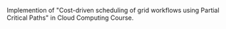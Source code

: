 Implemention of "Cost-driven scheduling of grid workflows using Partial Critical Paths" in Cloud Computing Course.
